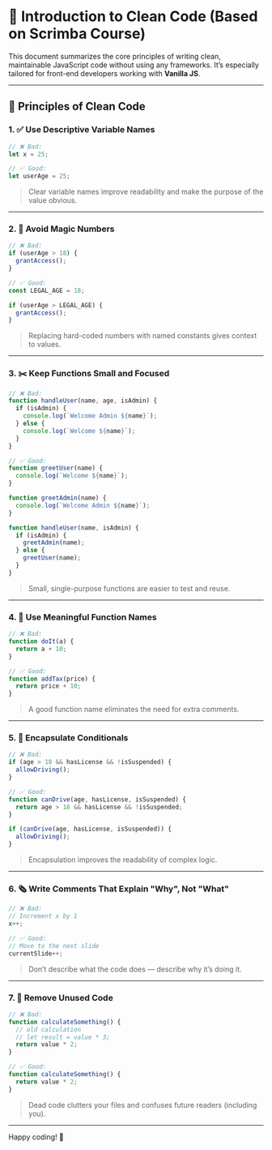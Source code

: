 # 🧼 Introduction to Clean Code (Based on Scrimba Course)

This document summarizes the core principles of writing clean, maintainable JavaScript code without using any frameworks. It’s especially tailored for front-end developers working with **Vanilla JS**.

---

## 📌 Principles of Clean Code

### 1. ✅ Use Descriptive Variable Names

```js
// ❌ Bad:
let x = 25;

// ✅ Good:
let userAge = 25;
```

> Clear variable names improve readability and make the purpose of the value obvious.

---

### 2. 🔢 Avoid Magic Numbers

```js
// ❌ Bad:
if (userAge > 18) {
  grantAccess();
}

// ✅ Good:
const LEGAL_AGE = 18;

if (userAge > LEGAL_AGE) {
  grantAccess();
}
```

> Replacing hard-coded numbers with named constants gives context to values.

---

### 3. ✂️ Keep Functions Small and Focused

```js
// ❌ Bad:
function handleUser(name, age, isAdmin) {
  if (isAdmin) {
    console.log(`Welcome Admin ${name}`);
  } else {
    console.log(`Welcome ${name}`);
  }
}

// ✅ Good:
function greetUser(name) {
  console.log(`Welcome ${name}`);
}

function greetAdmin(name) {
  console.log(`Welcome Admin ${name}`);
}

function handleUser(name, isAdmin) {
  if (isAdmin) {
    greetAdmin(name);
  } else {
    greetUser(name);
  }
}
```

> Small, single-purpose functions are easier to test and reuse.

---

### 4. 🤪 Use Meaningful Function Names

```js
// ❌ Bad:
function doIt(a) {
  return a + 10;
}

// ✅ Good:
function addTax(price) {
  return price + 10;
}
```

> A good function name eliminates the need for extra comments.

---

### 5. 🧱 Encapsulate Conditionals

```js
// ❌ Bad:
if (age > 18 && hasLicense && !isSuspended) {
  allowDriving();
}

// ✅ Good:
function canDrive(age, hasLicense, isSuspended) {
  return age > 18 && hasLicense && !isSuspended;
}

if (canDrive(age, hasLicense, isSuspended)) {
  allowDriving();
}
```

> Encapsulation improves the readability of complex logic.

---

### 6. 🗞️ Write Comments That Explain "Why", Not "What"

```js
// ❌ Bad:
// Increment x by 1
x++;

// ✅ Good:
// Move to the next slide
currentSlide++;
```

> Don’t describe what the code does — describe why it’s doing it.

---

### 7. 🧹 Remove Unused Code

```js
// ❌ Bad:
function calculateSomething() {
  // old calculation
  // let result = value * 3;
  return value * 2;
}

// ✅ Good:
function calculateSomething() {
  return value * 2;
}
```

> Dead code clutters your files and confuses future readers (including you).

---

Happy coding! 🚀
